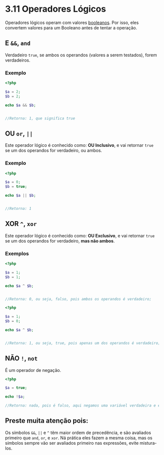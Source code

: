 # 3.11 Operadores Lógicos

Operadores lógicos operam com valores [booleanos](3-Tipos-de-dados.md). Por isso, eles convertem valores para um Booleano antes de tentar a operação.

## E `&&`, `and` 

Verdadeiro `true`, se ambos os operandos (valores a serem testados), forem verdadeiros.

### Exemplo
```php
<?php

$a = 2;
$b = 2;

echo $a && $b;


//Retorna: 1, que significa true
```

## OU `or`, `||`

Este operador lógico é conhecido como: **OU Inclusivo**, e vai retornar `true` se um dos operandos for verdadeiro, ou ambos.

### Exemplo
```php
<?php

$a = 0;
$b = true;

echo $a || $b;


//Retorna: 1
```

## XOR `^`, `xor`

Este operador lógico é conhecido como: **OU Exclusivo**, e vai retornar `true` se um dos operandos for verdadeiro, **mas não ambos**.

### Exemplos
```php
<?php

$a = 1;
$b = 1;

echo $a ^ $b;


//Retorna: 0, ou seja, falso, pois ambos os operandos é verdadeiro;
```

```php
<?php

$a = 1;
$b = 0;

echo $a ^ $b;


//Retorna: 1, ou seja, true, pois apenas um dos operandos é verdadeiro;
```

## NÃO `!`, `not`

É um operador de negação.

```php
<?php

$a = true;

echo !$a;

//Retorna: nada, pois é falso, aqui negamos uma variável verdadeira e ela se tornou falsa.
```

## Preste muita atenção pois:

Os símbolos `&&`, `||` e `^` têm maior ordem de precedência, e são avaliados primeiro que `and`, `or`, e `xor`.
Ná prática eles fazem a mesma coisa, mas os símbolos sempre vão ser avaliados primeiro nas expressões, evite mistura-los.

